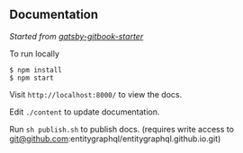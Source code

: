 ## Documentation

_Started from [gatsby-gitbook-starter](https://www.gatsbyjs.com/starters/hasura/gatsby-gitbook-starter)_

To run locally

```shell
$ npm install
$ npm start
```

Visit `http://localhost:8000/` to view the docs.

Edit `./content` to update documentation.

Run `sh publish.sh` to publish docs. (requires write access to git@github.com:entitygraphql/entitygraphql.github.io.git)